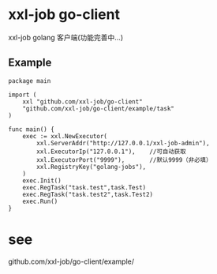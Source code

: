 # xxl-job go-client
xxl-job golang 客户端(功能完善中...)

## Example
```
package main

import (
	xxl "github.com/xxl-job/go-client"
	"github.com/xxl-job/go-client/example/task"
)

func main() {
	exec := xxl.NewExecutor(
		xxl.ServerAddr("http://127.0.0.1/xxl-job-admin"),
		xxl.ExecutorIp("127.0.0.1"),	//可自动获取
		xxl.ExecutorPort("9999"),		//默认9999（非必填）
		xxl.RegistryKey("golang-jobs"),
	)
	exec.Init()
	exec.RegTask("task.test",task.Test)
	exec.RegTask("task.test2",task.Test2)
	exec.Run()
}
```
# see
github.com/xxl-job/go-client/example/